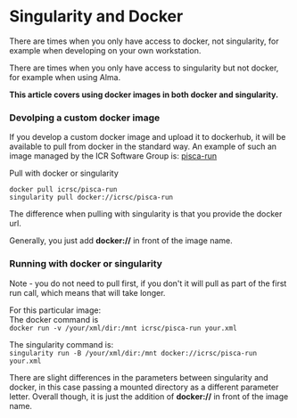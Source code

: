 # Singularity and Docker  

There are times when you only have access to docker, not singularity, for example when developing on your own workstation. 

There are times when you only have access to singularity but not docker, for example when using Alma.

**This article covers using docker images in both docker and singularity.**

### Devolping a custom docker image

If you develop a custom docker image and upload it to dockerhub, it will be available to pull from docker in the standard way. An example of such an image managed by the ICR Software Group is: [pisca-run](https://hub.docker.com/r/icrsc/pisca-run)

Pull with docker or singularity
```
docker pull icrsc/pisca-run
singularity pull docker://icrsc/pisca-run
```

The difference when pulling with singularity is that you provide the docker url.

Generally, you just add **docker://** in front of the image name.

### Running with docker or singularity

Note - you do not need to pull first, if you don't it will pull as part of the first run call, which means that will take longer.

For this particular image:  
The docker command is  
```docker run -v /your/xml/dir:/mnt icrsc/pisca-run your.xml```  

The singularity command is:  
```singularity run -B /your/xml/dir:/mnt docker://icrsc/pisca-run your.xml```  

There are slight differences in the parameters between singularity and docker, in this case passing a mounted directory as a different parameter letter. Overall though, it is just the addition of **docker://** in front of the image name.

